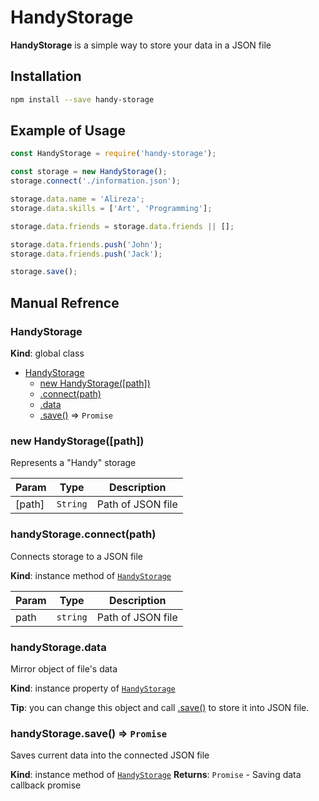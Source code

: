 <a name="beginning"></a>

# HandyStorage
**HandyStorage** is a simple way to store your data in a JSON file

<a name="Installation"></a>
## Installation
```bash
npm install --save handy-storage
```

<a name="Usage"></a>
## Example of Usage
```javascript
const HandyStorage = require('handy-storage');

const storage = new HandyStorage();
storage.connect('./information.json');

storage.data.name = 'Alireza';
storage.data.skills = ['Art', 'Programming'];

storage.data.friends = storage.data.friends || [];

storage.data.friends.push('John');
storage.data.friends.push('Jack');

storage.save();
```

<a name="Refrence"></a>

## Manual Refrence

<a name="HandyStorage"></a>

### HandyStorage
**Kind**: global class

* [HandyStorage](#HandyStorage)
    * [new HandyStorage([path])](#new_HandyStorage_new)
    * [.connect(path)](#HandyStorage+connect)
    * [.data](#HandyStorage+data)
    * [.save()](#HandyStorage+save) ⇒ <code>Promise</code>

<a name="new_HandyStorage_new"></a>

### new HandyStorage([path])
Represents a "Handy" storage


| Param | Type | Description |
| --- | --- | --- |
| [path] | <code>String</code> | Path of JSON file |

<a name="HandyStorage+connect"></a>

### handyStorage.connect(path)
Connects storage to a JSON file

**Kind**: instance method of [<code>HandyStorage</code>](#HandyStorage)

| Param | Type | Description |
| --- | --- | --- |
| path | <code>string</code> | Path of JSON file |

<a name="HandyStorage+data"></a>

### handyStorage.data
Mirror object of file's data

**Kind**: instance property of [<code>HandyStorage</code>](#HandyStorage)

**Tip**: you can change this object and call [.save()](#HandyStorage+save) to store it into JSON file.


<a name="HandyStorage+save"></a>

### handyStorage.save() ⇒ <code>Promise</code>
Saves current data into the connected JSON file

**Kind**: instance method of [<code>HandyStorage</code>](#HandyStorage)
**Returns**: <code>Promise</code> - Saving data callback promise